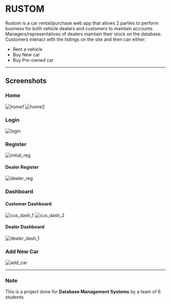 # RUSTOM

Rustom is a car rental/purchase web app that allows 2 parties to perform business for both vehicle dealers and customers to maintain accounts. 
Managers/representatives of dealers maintain their stock on the database. Customers interact with the listings on the site and then can either: 

  - Rent a vehicle
  - Buy New car 
  - Buy Pre-owned car

---

## Screenshots

### Home
![home1](https://github.com/thisisindrajit/Rustom/blob/master/screenshots/home%201.png)
![home2](https://github.com/thisisindrajit/Rustom/blob/master/screenshots/home%202.png)

### Login
![login](https://github.com/thisisindrajit/Rustom/blob/master/screenshots/login.png)

### Register
![initial_reg](https://github.com/thisisindrajit/Rustom/blob/master/screenshots/customer%20register.png)
#### Dealer Register
![dealer_reg](https://github.com/thisisindrajit/Rustom/blob/master/screenshots/dealer%20register.png)

### Dashboard
#### Customer Dashboard
![cus_dash_1](https://github.com/thisisindrajit/Rustom/blob/master/screenshots/cus%20dashboard%201.png)
![cus_dash_2](https://github.com/thisisindrajit/Rustom/blob/master/screenshots/cus%20dashboard%202.png)

#### Dealer Dashboard
![dealer_dash_1](https://github.com/thisisindrajit/Rustom/blob/master/screenshots/dealer%20dashboard.png)

### Add New Car
![add_car](https://github.com/thisisindrajit/Rustom/blob/master/screenshots/add%20new%20car.png)

---

### Note 
This is a project done for **Database Management Systems** by a team of 6 students.
